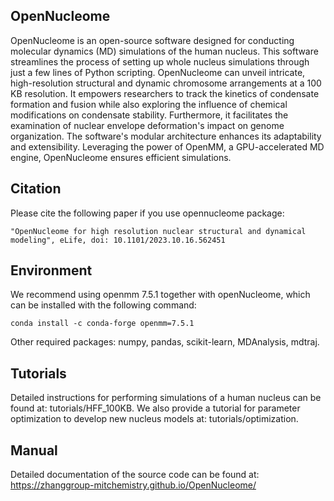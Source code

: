 ## OpenNucleome

OpenNucleome is an open-source software designed for conducting molecular dynamics (MD) simulations of the human nucleus. This software streamlines the process of setting up whole nucleus simulations through just a few lines of Python scripting. OpenNucleome can unveil intricate, high-resolution structural and dynamic chromosome arrangements at a 100 KB resolution. It empowers researchers to track the kinetics of condensate formation and fusion while also exploring the influence of chemical modifications on condensate stability. Furthermore, it facilitates the examination of nuclear envelope deformation's impact on genome organization. The software's modular architecture enhances its adaptability and extensibility. Leveraging the power of OpenMM, a GPU-accelerated MD engine, OpenNucleome ensures efficient simulations.

## Citation
Please cite the following paper if you use opennucleome package: 

    "OpenNucleome for high resolution nuclear structural and dynamical modeling", eLife, doi: 10.1101/2023.10.16.562451

## Environment

We recommend using openmm 7.5.1 together with openNucleome, which can be installed with the following command: 

```
conda install -c conda-forge openmm=7.5.1
```

Other required packages: numpy, pandas, scikit-learn, MDAnalysis, mdtraj.

## Tutorials 

Detailed instructions for performing simulations of a human nucleus can be found at: tutorials/HFF_100KB. We also provide a tutorial for parameter optimization to develop new nucleus models at: tutorials/optimization.

## Manual

Detailed documentation of the source code can be found at: https://zhanggroup-mitchemistry.github.io/OpenNucleome/

